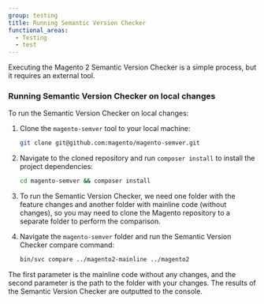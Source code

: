 ```yaml
---
group: testing
title: Running Semantic Version Checker
functional_areas:
  - Testing
  - test
---
```


Executing the Magento 2 Semantic Version Checker is a simple process, but it requires an external tool.

### Running Semantic Version Checker on local changes

To run the Semantic Version Checker on local changes:

1. Clone the `magento-semver` tool to your local machine:

   ```bash
   git clone git@github.com:magento/magento-semver.git
   ```

1. Navigate to the cloned repository and run `composer install` to install the project dependencies:

   ```bash
   cd magento-semver && composer install
   ```

1. To run the Semantic Version Checker, we need one folder with the feature changes and another folder with mainline code (without changes), so you may need to clone the Magento repository to a separate folder to perform the comparison.

1. Navigate the `magento-semver` folder and run the Semantic Version Checker compare command:

   ```bash
   bin/svc compare ../magento2-mainline ../magento2
   ```

The first parameter is the mainline code without any changes, and the second parameter is the path to the folder with your changes.
The results of the Semantic Version Checker are outputted to the console.
